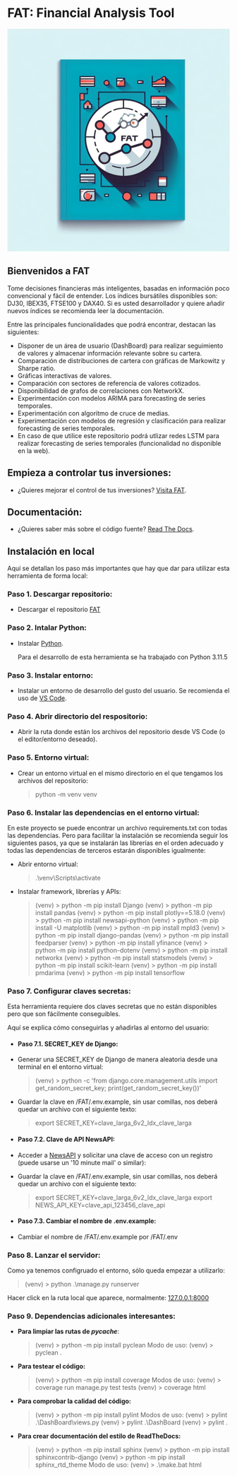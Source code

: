 # FAT: Financial Analysis Tool

![Financial Analysis](static/Portada.jpg)

## Bienvenidos a FAT

Tome decisiones financieras más inteligentes, basadas en información poco convencional y fácil de entender. Los índices bursátiles disponibles son: DJ30, IBEX35, FTSE100 y DAX40. Si es usted desarrollador y quiere añadir nuevos índices se recomienda leer la documentación.

Entre las principales funcionalidades que podrá encontrar, destacan las siguientes:

 - Disponer de un área de usuario (DashBoard) para realizar seguimiento de valores y almacenar información relevante sobre su cartera.
 - Comparación de distribuciones de cartera con gráficas de Markowitz y Sharpe ratio.
 - Gráficas interactivas de valores. 
 - Comparación con sectores de referencia de valores cotizados. 
 - Disponibilidad de grafos de correlaciones con NetworkX.
 - Experimentación con modelos ARIMA para forecasting de series temporales.  
 - Experimentación con algoritmo de cruce de medias.
 - Experimentación con modelos de regresión y clasificación para realizar forecasting de series temporales. 
 - En caso de que utilice este repositorio podrá utlizar redes LSTM para realizar forecasting de series temporales (funcionalidad no disponible en la web). 


## Empieza a controlar tus inversiones:

- ¿Quieres mejorar el control de tus inversiones? [Visita FAT](http://takeiteasy.pythonanywhere.com/).

## Documentación:

- ¿Quieres saber más sobre el código fuente? [Read The Docs](https://fat.readthedocs.io/es/latest/).

## Instalación en local

Aquí se detallan los paso más importantes que hay que dar para utilizar esta herramienta de forma local:

### Paso 1. Descargar repositorio:

 - Descargar el repositorio [FAT](https://github.com/rmt0009alu/FAT)

 
### **Paso 2.** Intalar Python:

 - Instalar [Python](https://www.python.org/downloads/). 

   Para el desarrollo de esta herramienta se ha trabajado con Python 3.11.5


### Paso 3. Instalar entorno:

 - Instalar un entorno de desarrollo del gusto del usuario. Se recomienda el uso de [VS Code](https://code.visualstudio.com/download).


### Paso 4. Abrir directorio del respositorio:

 - Abrir la ruta donde están los archivos del repositorio desde VS Code (o el editor/entorno deseado).


### Paso 5. Entorno virtual:

 - Crear un entorno virtual en el mismo directorio en el que tengamos los archivos del repositorio:

   > python -m venv venv

### Paso 6. Instalar las dependencias en el entorno virtual:

En este proyecto se puede encontrar un archivo requirements.txt con todas las dependencias. Pero para facilitar la instalación se recomienda seguir los siguientes pasos, ya que se instalarán las librerías en el orden adecuado y todas las dependencias de terceros estarán disponibles igualmente:

- Abrir entorno virtual:

  > .\venv\Scripts\activate

- Instalar framework, librerías y APIs:

  > (venv) > python -m pip install Django
  > (venv) > python -m pip install pandas
  > (venv) > python -m pip install plotly==5.18.0
  > (venv) > python -m pip install newsapi-python
  > (venv) > python -m pip install -U matplotlib
  > (venv) > python -m pip install mpld3
  > (venv) > python -m pip install django-pandas
  > (venv) > python -m pip install feedparser
  > (venv) > python -m pip install yfinance
  > (venv) > python -m pip install python-dotenv
  > (venv) > python -m pip install networkx
  > (venv) > python -m pip install statsmodels
  > (venv) > python -m pip install scikit-learn
  > (venv) > python -m pip install pmdarima
  > (venv) > python -m pip install tensorflow

### Paso 7. Configurar claves secretas:

Esta herramienta requiere dos claves secretas que no están disponibles pero que son fácilmente conseguibles.

Aquí se explica cómo conseguirlas y añadirlas al entorno del usuario:

 - #### **Paso 7.1. SECRET_KEY de Django:**

 + Generar una SECRET_KEY de Django de manera aleatoria desde una terminal en el entorno virtual:

   > (venv) > python -c 'from django.core.management.utils import get_random_secret_key; print(get_random_secret_key())'

 + Guardar la clave en /FAT/.env.example, sin usar comillas, nos deberá quedar un archivo con el siguiente texto:

   > export SECRET_KEY=clave_larga_6v2_ldx_clave_larga

 - #### **Paso 7.2. Clave de API NewsAPI:**

 + Acceder a [NewsAPI](https://newsapi.org/) y solicitar una clave de acceso con un registro (puede usarse un '10 minute mail' o similar):

 + Guardar la clave en /FAT/.env.example, sin usar comillas, nos deberá quedar un archivo con el siguiente texto:

   > export SECRET_KEY=clave_larga_6v2_ldx_clave_larga
   > export NEWS_API_KEY=clave_api_123456_clave_api

 - #### Paso 7.3. Cambiar el nombre de .env.example:

 + Cambiar el nombre de /FAT/.env.example por /FAT/.env


### Paso 8. Lanzar el servidor:

Como ya tenemos configruado el entorno, sólo queda empezar a utilizarlo:

> (venv) > python .\manage.py runserver

Hacer click en la ruta local que aparece, normalmente: [127.0.0.1:8000](http://127.0.0.1:8000/)

### **Paso 9. Dependencias adicionales interesantes:**

- **Para limpiar las rutas de _pycache_**:

  > (venv) > python -m pip install pyclean
  Modo de uso:
  > (venv) > pyclean .
- **Para testear el código:**

  > (venv) > python -m pip install coverage
  Modos de uso:
  > (venv) > coverage run manage.py test tests
  > (venv) > coverage html
- **Para comprobar la calidad del código:**

  > (venv) > python -m pip install pylint
  Modos de uso:
  > (venv) > pylint .\DashBoard\views.py
  > (venv) > pylint .\DashBoard
  > (venv) > pylint .
- **Para crear documentación del estilo de ReadTheDocs:**

  > (venv) > python -m pip install sphinx
  > (venv) > python -m pip install sphinxcontrib-django
  > (venv) > python -m pip install sphinx_rtd_theme
  Modo de uso:
  > (venv) > .\make.bat html
    ```
